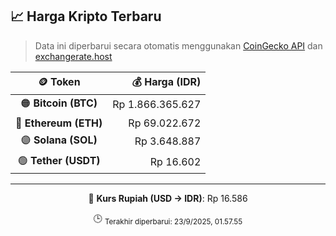 

<!-- HARGA_KRIPTO -->
## 📈 Harga Kripto Terbaru

> Data ini diperbarui secara otomatis menggunakan [CoinGecko API](https://www.coingecko.com/) dan [exchangerate.host](https://exchangerate.host/)

<div align="center">

| 🪙 Token | 💰 Harga (IDR) |
|:------:|---------------:|
| 🟠 **Bitcoin (BTC)**   | Rp 1.866.365.627 |
| 🔵 **Ethereum (ETH)**  | Rp 69.022.672 |
| 🟣 **Solana (SOL)**    | Rp 3.648.887 |
| 🟢 **Tether (USDT)**   | Rp 16.602 |

---

💱 **Kurs Rupiah (USD → IDR)**: Rp 16.586

🕒 <sub>Terakhir diperbarui: 23/9/2025, 01.57.55</sub>

</div>
<!-- /HARGA_KRIPTO -->